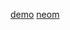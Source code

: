 [demo](https://raw.githubusercontent.com/Alexanderariza/profile/main/demo.gpx)
[neom](https://raw.githubusercontent.com/Alexanderariza/profile/main/demo.gpx)
